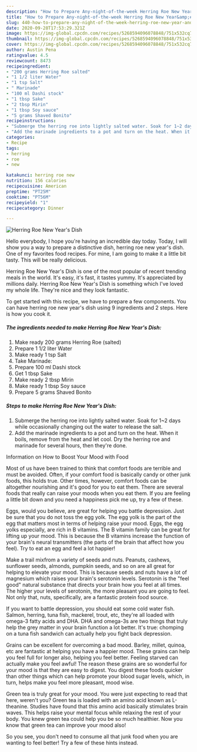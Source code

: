 ```yaml
---
description: "How to Prepare Any-night-of-the-week Herring Roe New Year&amp;#39;s Dish"
title: "How to Prepare Any-night-of-the-week Herring Roe New Year&amp;#39;s Dish"
slug: 440-how-to-prepare-any-night-of-the-week-herring-roe-new-year-and-39-s-dish
date: 2020-09-28T17:53:29.321Z
image: https://img-global.cpcdn.com/recipes/5268594096078848/751x532cq70/herring-roe-new-years-dish-recipe-main-photo.jpg
thumbnail: https://img-global.cpcdn.com/recipes/5268594096078848/751x532cq70/herring-roe-new-years-dish-recipe-main-photo.jpg
cover: https://img-global.cpcdn.com/recipes/5268594096078848/751x532cq70/herring-roe-new-years-dish-recipe-main-photo.jpg
author: Austin Pena
ratingvalue: 4.5
reviewcount: 8473
recipeingredient:
- "200 grams Herring Roe salted"
- "1 1/2 liter Water"
- "1 tsp Salt"
- " Marinade"
- "100 ml Dashi stock"
- "1 tbsp Sake"
- "2 tbsp Mirin"
- "1 tbsp Soy sauce"
- "5 grams Shaved Bonito"
recipeinstructions:
- "Submerge the herring roe into lightly salted water. Soak for 1~2 days while occasionally changing out the water to release the salt."
- "Add the marinade ingredients to a pot and turn on the heat. When it boils, remove from the heat and let cool. Dry the herring roe and marinade for several hours, then they&#39;re done."
categories:
- Recipe
tags:
- herring
- roe
- new

katakunci: herring roe new 
nutrition: 156 calories
recipecuisine: American
preptime: "PT25M"
cooktime: "PT56M"
recipeyield: "1"
recipecategory: Dinner

---
```



![Herring Roe New Year&#39;s Dish](https://img-global.cpcdn.com/recipes/5268594096078848/751x532cq70/herring-roe-new-years-dish-recipe-main-photo.jpg)

Hello everybody, I hope you're having an incredible day today. Today, I will show you a way to prepare a distinctive dish, herring roe new year&#39;s dish. One of my favorites food recipes. For mine, I am going to make it a little bit tasty. This will be really delicious.

Herring Roe New Year&#39;s Dish is one of the most popular of recent trending meals in the world. It's easy, it's fast, it tastes yummy. It's appreciated by millions daily. Herring Roe New Year&#39;s Dish is something which I've loved my whole life. They're nice and they look fantastic.




To get started with this recipe, we have to prepare a few components. You can have herring roe new year&#39;s dish using 9 ingredients and 2 steps. Here is how you cook it.

<!--inarticleads1-->

##### The ingredients needed to make Herring Roe New Year&#39;s Dish:

1. Make ready 200 grams Herring Roe (salted)
1. Prepare 1 1/2 liter Water
1. Make ready 1 tsp Salt
1. Take  Marinade:
1. Prepare 100 ml Dashi stock
1. Get 1 tbsp Sake
1. Make ready 2 tbsp Mirin
1. Make ready 1 tbsp Soy sauce
1. Prepare 5 grams Shaved Bonito




<!--inarticleads2-->

##### Steps to make Herring Roe New Year&#39;s Dish:

1. Submerge the herring roe into lightly salted water. Soak for 1~2 days while occasionally changing out the water to release the salt.
1. Add the marinade ingredients to a pot and turn on the heat. When it boils, remove from the heat and let cool. Dry the herring roe and marinade for several hours, then they&#39;re done.




Information on How to Boost Your Mood with Food


Most of us have been trained to think that comfort foods are terrible and must be avoided. Often, if your comfort food is basically candy or other junk foods, this holds true. Other times, however, comfort foods can be altogether nourishing and it's good for you to eat them. There are several foods that really can raise your moods when you eat them. If you are feeling a little bit down and you need a happiness pick me up, try a few of these.

Eggs, would you believe, are great for helping you battle depression. Just be sure that you do not toss the egg yolk. The egg yolk is the part of the egg that matters most in terms of helping raise your mood. Eggs, the egg yolks especially, are rich in B vitamins. The B vitamin family can be great for lifting up your mood. This is because the B vitamins increase the function of your brain's neural transmitters (the parts of the brain that affect how you feel). Try to eat an egg and feel a lot happier!

Make a trail mixfrom a variety of seeds and nuts. Peanuts, cashews, sunflower seeds, almonds, pumpkin seeds, and so on are all great for helping to elevate your mood. This is because seeds and nuts have a lot of magnesium which raises your brain's serotonin levels. Serotonin is the "feel good" natural substance that directs your brain how you feel at all times. The higher your levels of serotonin, the more pleasant you are going to feel. Not only that, nuts, specifically, are a fantastic protein food source.

If you want to battle depression, you should eat some cold water fish. Salmon, herring, tuna fish, mackerel, trout, etc, they're all loaded with omega-3 fatty acids and DHA. DHA and omega-3s are two things that truly help the grey matter in your brain function a lot better. It's true: chomping on a tuna fish sandwich can actually help you fight back depression. 

Grains can be excellent for overcoming a bad mood. Barley, millet, quinoa, etc are fantastic at helping you have a happier mood. These grains can help you feel full for longer also, helping you feel better. Feeling starved can actually make you feel awful! The reason these grains are so wonderful for your mood is that they are easy to digest. You digest these foods quicker than other things which can help promote your blood sugar levels, which, in turn, helps make you feel more pleasant, mood wise.

Green tea is truly great for your mood. You were just expecting to read that here, weren't you? Green tea is loaded with an amino acid known as L-theanine. Studies have found that this amino acid basically stimulates brain waves. This helps raise your mental focus while relaxing the rest of your body. You knew green tea could help you be so much healthier. Now you know that green tea can improve your mood also!

So you see, you don't need to consume all that junk food when you are wanting to feel better! Try  a few  of  these  hints  instead.

